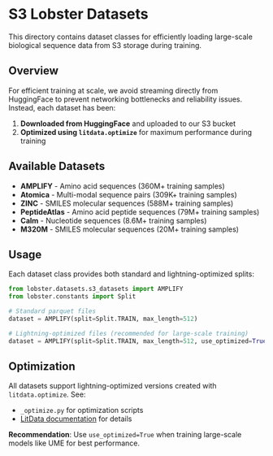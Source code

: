 # S3 Lobster Datasets

This directory contains dataset classes for efficiently loading large-scale biological sequence data from S3 storage during training.

## Overview

For efficient training at scale, we avoid streaming directly from HuggingFace to prevent networking bottlenecks and reliability issues. Instead, each dataset has been:

1. **Downloaded from HuggingFace** and uploaded to our S3 bucket
2. **Optimized using `litdata.optimize`** for maximum performance during training

## Available Datasets

- **AMPLIFY** - Amino acid sequences (360M+ training samples)
- **Atomica** - Multi-modal sequence pairs (309K+ training samples)  
- **ZINC** - SMILES molecular sequences (588M+ training samples)
- **PeptideAtlas** - Amino acid peptide sequences (79M+ training samples)
- **Calm** - Nucleotide sequences (8.6M+ training samples)
- **M320M** - SMILES molecular sequences (20M+ training samples)

## Usage

Each dataset class provides both standard and lightning-optimized splits:

```python
from lobster.datasets.s3_datasets import AMPLIFY
from lobster.constants import Split

# Standard parquet files
dataset = AMPLIFY(split=Split.TRAIN, max_length=512)

# Lightning-optimized files (recommended for large-scale training)
dataset = AMPLIFY(split=Split.TRAIN, max_length=512, use_optimized=True)
```

## Optimization

All datasets support lightning-optimized versions created with `litdata.optimize`. See:
- `_optimize.py` for optimization scripts
- [LitData documentation](https://github.com/Lightning-AI/litData?tab=readme-ov-file#option-2-optimize-for-maximum-performance) for details

**Recommendation**: Use `use_optimized=True` when training large-scale models like UME for best performance.